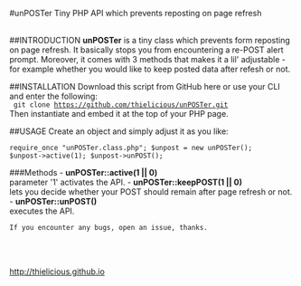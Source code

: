 #unPOSTer
Tiny PHP API which prevents reposting on page refresh
<br><br>

##INTRODUCTION
**unPOSTer** is a tiny class which prevents form reposting on page refresh. It basically stops you from encountering a re-POST alert prompt. Moreover, it comes with 3 methods that makes it a lil' adjustable - for example whether you would like to keep posted data after refesh or not.

##INSTALLATION
Download this script from GitHub here or use your CLI and enter the following:<br>
<code>
	git clone https://github.com/thielicious/unPOSTer.git
</code>
Then instantiate and embed it at the top of your PHP page.

##USAGE
Create an object and simply adjust it as you like:<br>
<code>
	require_once "unPOSTer.class.php";
	$unpost = new unPOSTer();
	$unpost->active(1);
	$unpost->unPOST();
</code>
<br>

###Methods
	- **unPOSTer::active(1 || 0)**<br>
		parameter '1' activates the API.
	- **unPOSTer::keepPOST(1 || 0)**<br>
		lets you decide whether your POST should remain after page refresh or not.
	- **unPOSTer::unPOST()**<br>
		executes the API.

	If you encounter any bugs, open an issue, thanks.
<br>
<br>

http://thielicious.github.io

	